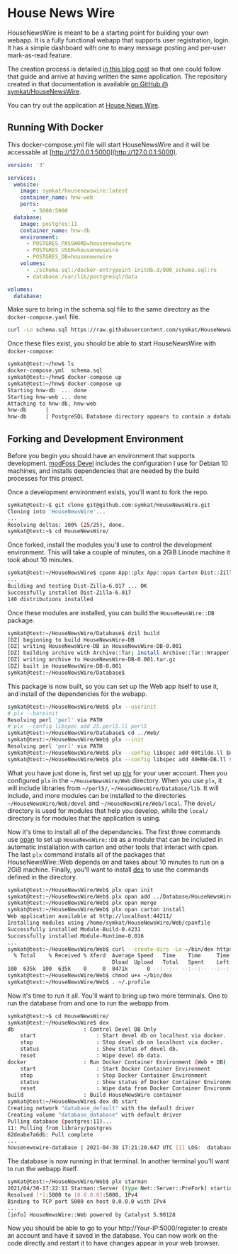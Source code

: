 # House News Wire

HouseNewsWire is meant to be a starting point for building your own webapp.  It is a fully functional webapp that supports user registration, login.  It has a simple dashboard with one to many message posting and per-user mark-as-read feature.

The creation process is detailed [in this blog post](https://modfoss.com/building-house-new-wire.html) so that one could follow that guide and arrive at having written the same application.  The repository created in that documentation is available [on GitHub @ symkat/HouseNewsWire](https://github.com/symkat/HouseNewsWire/).

You can try out the application at [House News Wire](https://housenewswire.com/).

## Running With Docker

This docker-compose.yml file will start HouseNewsWire and it will be accessable at [http://127.0.0.1:5000](http://127.0.0.1:5000).

```yaml
version: '3'

services:
  website:
    image: symkat/housenewswire:latest
    container_name: hnw-web
    ports:
        - 5000:5000
  database:
    image: postgres:11
    container_name: hnw-db
    environment:
      - POSTGRES_PASSWORD=housenewswire
      - POSTGRES_USER=housenewswire
      - POSTGRES_DB=housenewswire
    volumes:
      - ./schema.sql:/docker-entrypoint-initdb.d/000_schema.sql:ro
      - database:/var/lib/postgresql/data

volumes:
  database:
```

Make sure to bring in the schema.sql file to the same directory as the `docker-compose.yaml` file.

```bash
curl -Lo schema.sql https://raw.githubusercontent.com/symkat/HouseNewsWire/master/Database/etc/schema.sql
```

Once these files exist, you should be able to start HouseNewsWire with `docker-compose`:

```bash
symkat@test:~/hnw$ ls
docker-compose.yml  schema.sql
symkat@test:~/hnw$ docker-compose up
symkat@test:~/hnw$ docker-compose up
Starting hnw-db  ... done
Starting hnw-web ... done
Attaching to hnw-db, hnw-web
hnw-db      | 
hnw-db      | PostgreSQL Database directory appears to contain a database; Skipping initialization
```

## Forking and Development Environment

Before you begin you should have an environment that supports development.  [modFoss Devel](https://github.com/symkat/modfoss_devel) includes the configuration I use for Debian 10 machines, and installs dependencies that are needed by the build processes for this project.

Once a development environment exists, you'll want to fork the repo.

```bash
symkat@test:~$ git clone git@github.com:symkat/HouseNewsWire.git
Cloning into 'HouseNewsWire'...
...
Resolving deltas: 100% (25/25), done.
symkat@test:~$ cd HouseNewsWire/
```

Once forked, install the modules you'll use to control the development environment.  This will take a couple of minutes, on a 2GiB Linode machine it took about 10 minutes.

```bash
symkat@test:~/HouseNewsWire$ cpanm App::plx App::opan Carton Dist::Zilla
...
Building and testing Dist-Zilla-6.017 ... OK
Successfully installed Dist-Zilla-6.017
140 distributions installed
```

Once these modules are installed, you can build the `HouseNewsWire::DB` package.

```bash
symkat@test:~/HouseNewsWire/Database$ dzil build
[DZ] beginning to build HouseNewsWire-DB
[DZ] writing HouseNewsWire-DB in HouseNewsWire-DB-0.001
[DZ] building archive with Archive::Tar; install Archive::Tar::Wrapper 0.15 or newer for improved speed
[DZ] writing archive to HouseNewsWire-DB-0.001.tar.gz
[DZ] built in HouseNewsWire-DB-0.001
symkat@test:~/HouseNewsWire/Database$ 
```

This package is now built, so you can set up the Web app itself to use it, and install of the dependencies for the webapp.

```bash
symkat@test:~/HouseNewsWire/Web$ plx --userinit
# plx --bareinit
Resolving perl 'perl' via PATH
# plx --config libspec add 25.perl5.ll perl5
symkat@test:~/HouseNewsWire/Database$ cd ../Web/
symkat@test:~/HouseNewsWire/Web$ plx --init
Resolving perl 'perl' via PATH
symkat@test:~/HouseNewsWire/Web$ plx --config libspec add 00tilde.ll $HOME/perl5
symkat@test:~/HouseNewsWire/Web$ plx --config libspec add 40HNW-DB.ll $HOME/HouseNewsWire/Database/lib
```

What you have just done is, first set up [plx](https://metacpan.org/pod/App::plx) for your user account.  Then you configured `plx` in the `~/HouseNewsWire/Web` directory.  When you use `plx`, it will include libraries from `~/perl5/`, `~/HouseNewsWire/Database/lib`.  It will include, and more modules can be installed to the directories `~/HouseNewsWire/Web/devel` and `~/HouseNewsWire/Web/local`.  The `devel/` directory is used for modules that help you develop, while the `local/` directory is for modules that the application is using.

Now it's time to install all of the dependancies.  The first three commands use [opan](https://metacpan.org/pod/App::opan) to set up `HouseNewsWire::DB` as a module that can be included in automatic installation with carton and other tools that interact with cpan.  The last `plx` command installs all of the packages that HouseNewsWire::Web depends on and takes about 10 minutes to run on a 2GiB machine.  Finally, you'll want to install [dex](https://github.com/symkat/App-Dex) to use the commands defined in the directory.

```bash
symkat@test:~/HouseNewsWire/Web$ plx opan init
symkat@test:~/HouseNewsWire/Web$ plx opan add ../Database/HouseNewsWire-DB-0.001.tar.gz 
symkat@test:~/HouseNewsWire/Web$ plx opan merge
symkat@test:~/HouseNewsWire/Web$ plx opan carton install
Web application available at http://localhost:44211/
Installing modules using /home/symkat/HouseNewsWire/Web/cpanfile
Successfully installed Module-Build-0.4231
Successfully installed Module-Runtime-0.016
...
symkat@test:~/HouseNewsWire/Web$ curl --create-dirs -Lo ~/bin/dex https://raw.githubusercontent.com/symkat/App-Dex/master/scripts/dex
  % Total    % Received % Xferd  Average Speed   Time    Time     Time  Current
                                 Dload  Upload   Total   Spent    Left  Speed
100  635k  100  635k    0     0  8471k      0 --:--:-- --:--:-- --:--:-- 8471k
symkat@test:~/HouseNewsWire/Web$ chmod u+x ~/bin/dex 
symkat@test:~/HouseNewsWire/Web$ . ~/.profile
```

Now it's time to run it all.  You'll want to bring up two more terminals.  One to run the database from and one to run the webapp from.

```bash
symkat@test:~$ cd HouseNewsWire/
symkat@test:~/HouseNewsWire$ dex
db                      : Control Devel DB Only
    start                   : Start devel db on localhost via docker.
    stop                    : Stop devel db on localhost via docker.
    status                  : Show status of devel db.
    reset                   : Wipe devel db data.
docker                  : Run Docker Container Environment (Web + DB)
    start                   : Start Docker Container Environment
    stop                    : Stop Docker Container Environment
    status                  : Show status of Docker Container Environment
    reset                   : Wipe data from Docker Container Environment
build                   : Build HouseNewsWire container
symkat@test:~/HouseNewsWire$ dex db start
Creating network "database_default" with the default driver
Creating volume "database_database" with default driver
Pulling database (postgres:11)...
11: Pulling from library/postgres
62deabe7a6db: Pull complete
...
housenewswire-database | 2021-04-30 17:21:20.647 UTC [1] LOG:  database system is ready to accept connections
```

The database is now running in that terminal.  In another terminal you'll want to run the webapp itself.

```bash
symkat@test:~/HouseNewsWire/Web$ plx starman
2021/04/30-17:22:11 Starman::Server (type Net::Server::PreFork) starting! pid(4088)
Resolved [*]:5000 to [0.0.0.0]:5000, IPv4
Binding to TCP port 5000 on host 0.0.0.0 with IPv4
...
[info] HouseNewsWire::Web powered by Catalyst 5.90128
```

Now you should be able to go to your http://Your-IP:5000/register to create an account and have it saved in the database.  You can now work on the code directly and restart it to have changes appear in your web browser.




